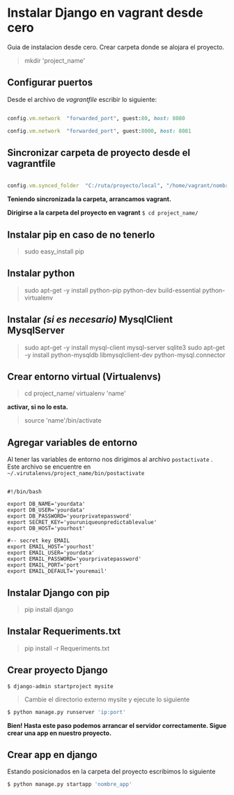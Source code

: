 # Instalar Django en vagrant desde cero

Guia de instalacion desde cero.
Crear carpeta donde se alojara el proyecto.

>mkdir 'project_name'

## Configurar puertos

Desde el archivo de *vagrantfile* escribir lo siguiente:

```ruby

config.vm.network  "forwarded_port", guest:80, host: 8080

config.vm.network  "forwarded_port", guest:8000, host: 8081

```

## Sincronizar carpeta de proyecto desde el vagrantfile

```ruby

config.vm.synced_folder  "C:/ruta/proyecto/local", "/home/vagrant/nombre_carpeta_proyecto"

```

**Teniendo sincronizada la carpeta, arrancamos vagrant.**

**Dirigirse a la carpeta del proyecto en vagrant**  ```$ cd project_name/```

## Instalar pip en caso de no tenerlo

> sudo easy_install pip

## Instalar python

> sudo apt-get -y install python-pip python-dev build-essential python-virtualenv

## Instalar *(si es necesario)* MysqlClient MysqlServer

> sudo apt-get -y install mysql-client mysql-server sqlite3
> sudo apt-get -y install python-mysqldb libmysqlclient-dev python-mysql.connector

## Crear entorno virtual (Virtualenvs)

>cd project_name/
>virtualenv 'name'
>
**activar, si no lo esta.**
>source 'name'/bin/activate

## Agregar variables de entorno

Al tener las variables de entorno nos dirigimos al archivo ```postactivate``` . Este archivo se encuentre en ```~/.virutalenvs/project_name/bin/postactivate```

```

#!/bin/bash

export DB_NAME='yourdata'
export DB_USER='yourdata'
export DB_PASSWORD='yourprivatepassword'
export SECRET_KEY='youruniqueunpredictablevalue'
export DB_HOST='yourhost'

#-- secret key EMAIL
export EMAIL_HOST='yourhost'
export EMAIL_USER='yourdata'
export EMAIL_PASSWORD='yourprivatepassword'
export EMAIL_PORT='port'
export EMAIL_DEFAULT='youremail'

```

## Instalar Django con pip

>pip install django

## Instalar Requeriments.txt

>pip install -r Requeriments.txt

## Crear proyecto Django

```
$ django-admin startproject mysite
```

>Cambie el directorio externo mysite y ejecute lo siguiente

``` python
$ python manage.py runserver 'ip:port'
```

**Bien! Hasta este paso podemos arrancar el servidor correctamente. Sigue crear una app en nuestro proyecto.**

## Crear app en django

Estando posicionados en la carpeta del proyecto escribimos lo siguiente

``` python
$ python manage.py startapp 'nombre_app'
```